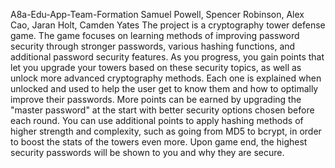 A8a-Edu-App-Team-Formation
Samuel Powell, Spencer Robinson, Alex Cao, Jaran Holt, Camden Yates
The project is a cryptography tower defense game. The game focuses on learning
methods of improving password security through stronger passwords, various hashing
functions, and additional password security features. As you progress, you gain points that let
you upgrade your towers based on these security topics, as well as unlock more advanced
cryptography methods. Each one is explained when unlocked and used to help the user get to
know them and how to optimally improve their passwords. More points can be earned by
upgrading the "master password" at the start with better security options chosen before each
round. You can use additional points to apply hashing methods of higher strength and
complexity, such as going from MD5 to bcrypt, in order to boost the stats of the towers even
more. Upon game end, the highest security passwords will be shown to you and why they are
secure.
